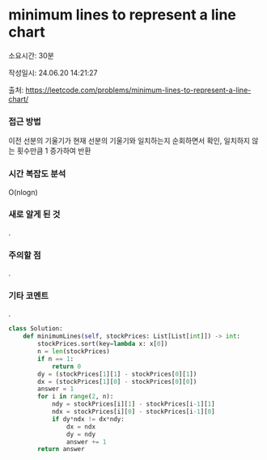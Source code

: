 # minimum lines to represent a line chart

소요시간: 30분

작성일시: 24.06.20 14:21:27

출처: https://leetcode.com/problems/minimum-lines-to-represent-a-line-chart/

### 접근 방법
이전 선분의 기울기가 현재 선분의 기울기와 일치하는지 순회하면서 확인, 일치하지 않는 횟수만큼 1 증가하여 반환

### 시간 복잡도 분석
O(nlogn)

### 새로 알게 된 것
.

### 주의할 점
.

### 기타 코멘트
.

```python
class Solution:
    def minimumLines(self, stockPrices: List[List[int]]) -> int:
        stockPrices.sort(key=lambda x: x[0])
        n = len(stockPrices)
        if n == 1:
            return 0
        dy = (stockPrices[1][1] - stockPrices[0][1])
        dx = (stockPrices[1][0] - stockPrices[0][0])
        answer = 1
        for i in range(2, n):
            ndy = stockPrices[i][1] - stockPrices[i-1][1]
            ndx = stockPrices[i][0] - stockPrices[i-1][0]
            if dy*ndx != dx*ndy:
                dx = ndx
                dy = ndy
                answer += 1
        return answer
```
